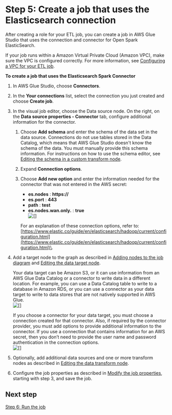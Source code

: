 # Step 5: Create a job that uses the Elasticsearch connection<a name="tutorial-step5"></a>

After creating a role for your ETL job, you can create a job in AWS Glue Studio that uses the connection and connector for Open Spark ElasticSearch\.

If your job runs within a Amazon Virtual Private Cloud \(Amazon VPC\), make sure the VPC is configured correctly\. For more information, see [Configuring a VPC for your ETL job](setting-up.md#getting-started-vpc-config)\.

**To create a job that uses the Elasticsearch Spark Connector**

1. In AWS Glue Studio, choose **Connectors**\.

1. In the **Your connections** list, select the connection you just created and choose **Create job**\.

1. In the visual job editor, choose the Data source node\. On the right, on the **Data source properties \- Connector** tab, configure additional information for the connector\. 

   1. Choose **Add schema** and enter the schema of the data set in the data source\. Connections do not use tables stored in the Data Catalog, which means that AWS Glue Studio doesn't know the schema of the data\. You must manually provide this schema information\. For instructions on how to use the schema editor, see [Editing the schema in a custom transform node](edit-jobs-transforms.md#transforms-custom-editschema)\.

   1. Expand **Connection options**\.

   1. Choose **Add new option** and enter the information needed for the connector that was not entered in the AWS secret:
      + **es\.nodes** : **https://*<ElasticSearch endpoint>***
      + **es\.port** : **443**
      + **path** : **test**
      + **es\.nodes\.wan\.only\.** : **true**  
![\[\]](http://docs.aws.amazon.com/glue/latest/ug/images/data-source-ES-properties-connection-screenshot.png)

      For an explanation of these connection options, refer to: [https://www.elastic.co/guide/en/elasticsearch/hadoop/current/configuration.html](https://www.elastic.co/guide/en/elasticsearch/hadoop/current/configuration.html)\.

1. Add a target node to the graph as described in [Adding nodes to the job diagram](edit-job-add-nodes.md) and [Editing the data target node](data-target-nodes.md#edit-jobs-target)\. 

   Your data target can be Amazon S3, or it can use information from an AWS Glue Data Catalog or a connector to write data in a different location\. For example, you can use a Data Catalog table to write to a database in Amazon RDS, or you can use a connector as your data target to write to data stores that are not natively supported in AWS Glue\.  
![\[\]](http://docs.aws.amazon.com/glue/latest/ug/images/data-target-options-screenshot.png)

   If you choose a connector for your data target, you must choose a connection created for that connector\. Also, if required by the connector provider, you must add options to provide additional information to the connector\. If you use a connection that contains information for an AWS secret, then you don’t need to provide the user name and password authentication in the connection options\.  
![\[\]](http://docs.aws.amazon.com/glue/latest/ug/images/data-target-connection-options-screenshot.png)

1. Optionally, add additional data sources and one or more transform nodes as described in [Editing the data transform node](edit-jobs-transforms.md)\.

1. Configure the job properties as described in [Modify the job properties](managing-jobs-chapter.md#edit-jobs-properties), starting with step 3, and save the job\.

## Next step<a name="tutorial-step5.1"></a>

 [Step 6: Run the job](tutorial-step6.md) 